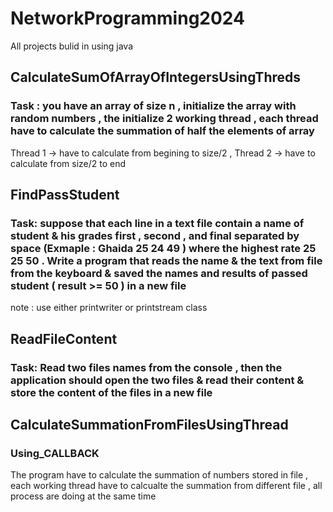 # NetworkProgramming2024
All projects bulid in using java
## CalculateSumOfArrayOfIntegersUsingThreds 
### Task : you have an array of size n , initialize the array with random numbers , the initialize 2 working thread , each thread have to calculate the summation of half the elements of array 
Thread 1 -> have to calculate from begining to size/2 , Thread 2 -> have to calculate from size/2 to end 

## FindPassStudent
### Task: suppose that each line in a text file contain a name of student & his grades first , second , and final separated by space (Exmaple : Ghaida 25 24 49 ) where the highest rate 25 25 50 . Write a program that reads the name & the text from file from the keyboard & saved the names and results of passed student ( result >= 50 ) in a new file 
note : use either printwriter or printstream class

## ReadFileContent 
### Task: Read two files names from the console , then the application should open the two files & read their content  & store the content of the files in a new file 

## CalculateSummationFromFilesUsingThread
### Using_CALLBACK 
The program have to calculate the summation of numbers stored in file , each working thread  have to calcualte the summation from different file , all process are doing at  the same time
